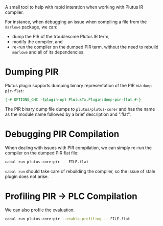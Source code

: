 A small tool to help with rapid interation when working with Plutus IR compiler.

For instance, when debugging an issue when compiling a file from the `marlowe`
package, we can:

- dump the PIR of the troublesome Plutus IR term,
- modify the compiler, and
- re-run the compiler on the dumped PIR term, without the need to rebuild
  `marlowe` and all of its dependencies.

# Dumping PIR

Plutus plugin supports dumping binary representation of the PIR via `dump-pir-flat`:

```haskell
{-# OPTIONS_GHC -fplugin-opt PlutusTx.Plugin:dump-pir-flat #-}
```

The PIR binary dump file dumps to `plutus/plutus-core/` and has the name as the module name followed by a brief description and ".flat".
# Debugging PIR Compilation

When dealing with issues with PIR compilation, we can simply re-run the
compiler on the dumped PIR flat file:

```bash
cabal run plutus-core:pir -- FILE.flat
```

`cabal run` should take care of rebuilding the compiler, so the issue of stale
plugin does not arise.

# Profiling PIR -> PLC Compilation

We can also profile the evaluation.

```bash
cabal run plutus-core:pir --enable-profiling -- FILE.flat
```

